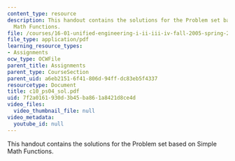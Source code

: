 ```yaml
---
content_type: resource
description: This handout contains the solutions for the Problem set based on Simple
  Math Functions.
file: /courses/16-01-unified-engineering-i-ii-iii-iv-fall-2005-spring-2006/7f2a0161930d3b45ba861a8421d8ce4d_c10_ps04_sol.pdf
file_type: application/pdf
learning_resource_types:
- Assignments
ocw_type: OCWFile
parent_title: Assignments
parent_type: CourseSection
parent_uid: a6eb2151-6f41-806d-94ff-dc83eb5f4337
resourcetype: Document
title: c10_ps04_sol.pdf
uid: 7f2a0161-930d-3b45-ba86-1a8421d8ce4d
video_files:
  video_thumbnail_file: null
video_metadata:
  youtube_id: null
---
```

This handout contains the solutions for the Problem set based on Simple Math Functions.

